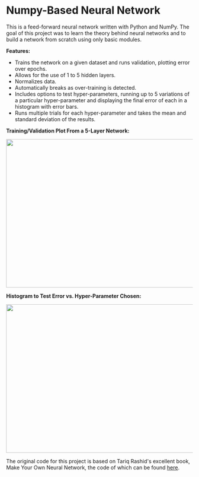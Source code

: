 # Numpy-Based Neural Network


This is a feed-forward neural network written with Python and NumPy. The goal of this project was to learn the theory behind neural networks and to build a network from scratch using only basic modules.

**Features:**
- Trains the network on a given dataset and runs validation, plotting error over epochs.
- Allows for the use of 1 to 5 hidden layers. 
- Normalizes data.
- Automatically breaks as over-training is detected.
- Includes options to test hyper-parameters, running up to 5 variations of a particular hyper-parameter and displaying the final error of each in a histogram with error bars.
- Runs multiple trials for each hyper-parameter and takes the mean and standard deviation of the results.

**Training/Validation Plot From a 5-Layer Network:**
<p align="center">
  <img width="560" height="400" src="https://github.com/rickathe/Numpy_Neural_Network/blob/master/Plots/multiply_10k_1k_50h_001lr_5layer_test5.png">
</p>

**Histogram to Test Error vs. Hyper-Parameter Chosen:**
<p align="center">
  <img width="560" height="400" src="https://github.com/rickathe/Numpy_Neural_Network/blob/master/Plots/bar_10k1k_var_01lr_5layer_test1.png">
</p>


The original code for this project is based on Tariq Rashid's excellent book, Make Your Own Neural Network, the code of which can be found [here](https://github.com/makeyourownneuralnetwork).
